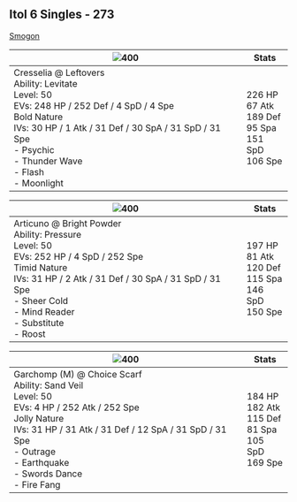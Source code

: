 ## Itol 6 Singles - 273

[Smogon](https://www.smogon.com/forums/threads/4th-generation-battle-facilities-discussion-and-records.3663294/page-3#post-8606917)

|![400](/img/sprites/488.png)| Stats | 
|---|---|
|Cresselia @ Leftovers<br />Ability: Levitate<br />Level: 50<br />EVs: 248 HP / 252 Def / 4 SpD / 4 Spe<br />Bold Nature<br />IVs: 30 HP / 1 Atk / 31 Def / 30 SpA / 31 SpD / 31 Spe<br />- Psychic<br />- Thunder Wave<br />- Flash<br />- Moonlight | 226 HP<br />67 Atk<br />189 Def<br />95 Spa<br />151 SpD<br />106 Spe|



|![400](/img/sprites/144.png)| Stats | 
|---|---|
|Articuno @ Bright Powder<br />Ability: Pressure<br />Level: 50<br />EVs: 252 HP / 4 SpD / 252 Spe<br />Timid Nature<br />IVs: 31 HP / 2 Atk / 31 Def / 30 SpA / 31 SpD / 31 Spe<br />- Sheer Cold<br />- Mind Reader<br />- Substitute<br />- Roost | 197 HP<br />81 Atk<br />120 Def<br />115 Spa<br />146 SpD<br />150 Spe|



|![400](/img/sprites/445_m.png)| Stats | 
|---|---|
|Garchomp (M) @ Choice Scarf<br />Ability: Sand Veil<br />Level: 50<br />EVs: 4 HP / 252 Atk / 252 Spe<br />Jolly Nature<br />IVs: 31 HP / 31 Atk / 31 Def / 12 SpA / 31 SpD / 31 Spe<br />- Outrage<br />- Earthquake<br />- Swords Dance<br />- Fire Fang | 184 HP<br />182 Atk<br />115 Def<br />81 Spa<br />105 SpD<br />169 Spe|